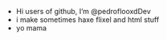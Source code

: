 -  Hi users of github, I’m @pedroflooxdDev
- i make sometimes haxe flixel and html stuff
- yo mama

<!---
-pampu y pollo
--->
